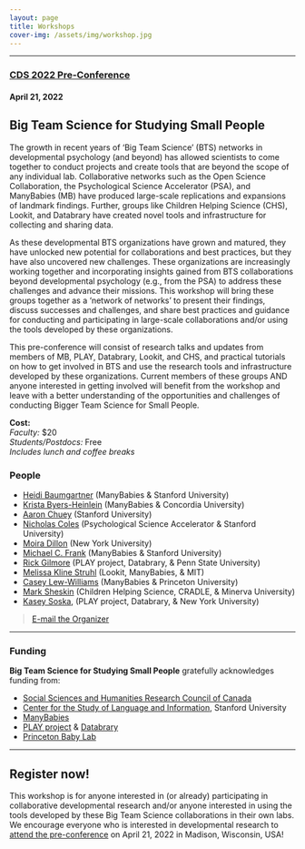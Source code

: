 ```yaml
---
layout: page
title: Workshops
cover-img: /assets/img/workshop.jpg
---
```


<!---
To do:

--->

***

### [CDS 2022 Pre-Conference](https://cogdevsoc.org/pre-conference-workshops-2/) 
#### April 21, 2022
## Big Team Science for Studying Small People


The growth in recent years of ‘Big Team Science’ (BTS) networks in developmental psychology (and beyond) has allowed scientists to come together to conduct projects and create tools that are beyond the scope of any individual lab. Collaborative networks such as the Open Science Collaboration, the Psychological Science Accelerator (PSA), and ManyBabies (MB) have produced large-scale replications and expansions of landmark findings. Further, groups like Children Helping Science (CHS), Lookit, and Databrary have created novel tools and infrastructure for collecting and sharing data.
 
As these developmental BTS organizations have grown and matured, they have unlocked new potential for collaborations and best practices, but they have also uncovered new challenges. These organizations are increasingly working together and incorporating insights gained from BTS collaborations beyond developmental psychology (e.g., from the PSA) to address these challenges and advance their missions. This workshop will bring these groups together as a ‘network of networks’ to present their findings, discuss successes and challenges, and share best practices and guidance for conducting and participating in large-scale collaborations and/or using the tools developed by these organizations.
 
This pre-conference will consist of research talks and updates from members of MB, PLAY, Databrary, Lookit, and CHS, and practical tutorials on how to get involved in BTS and use the research tools and infrastructure developed by these organizations. Current members of these groups AND anyone interested in getting involved will benefit from the workshop and leave with a better understanding of the opportunities and challenges of conducting Bigger Team Science for Small People.
 
<b>Cost:</b><br>
<i>Faculty:</i> $20<br>
<i>Students/Postdocs:</i> Free<br>
<i>Includes lunch and coffee breaks</i>
<br>

### People
* [Heidi Baumgartner](https://www-csli.stanford.edu/people/baumgartner-heidi) (ManyBabies & Stanford University)
* [Krista Byers-Heinlein](https://www.concordia.ca/artsci/psychology/faculty.html?fpid=krista-byers-heinlein) (ManyBabies & Concordia University)
* [Aaron Chuey](https://sll.stanford.edu/people.html) (Stanford University)
* [Nicholas Coles](https://hai.stanford.edu/people/nicholas-coles) (Psychological Science Accelerator & Stanford University)
* [Moira Dillon](https://as.nyu.edu/content/nyu-as/as/faculty/Moira-Dillon.html) (New York University)
* [Michael C. Frank](https://web.stanford.edu/~mcfrank/) (ManyBabies & Stanford University)
* [Rick Gilmore](https://www.rick-gilmore.com) (PLAY project, Databrary, & Penn State University)
* [Melissa Kline Struhl](http://www.melissaklinestruhl.com) (Lookit, ManyBabies, & MIT)
* [Casey Lew-Williams](https://psych.princeton.edu/person/casey-lew-williams) (ManyBabies & Princeton University)
* [Mark Sheskin](https://www.marksheskin.com) (Children Helping Science, CRADLE, & Minerva University)
* [Kasey Soska](https://www.nyuactionlab.com/people), (PLAY project, Databrary, & New York University)

> [E-mail the Organizer](mailto:heidib@stanford.edu)


***

### Funding 
**Big Team Science for Studying Small People** gratefully acknowledges funding from:<br>

* [Social Sciences and Humanities Research Council of Canada](https://www.sshrc-crsh.gc.ca/)
* [Center for the Study of Language and Information](https://www-csli.stanford.edu/), Stanford University
* [ManyBabies](https://manybabies.github.io)
* [PLAY project](https://www.rick-gilmore.com/project/play/) & [Databrary](https://nyu.databrary.org)
* [Princeton Baby Lab](https://babylab.princeton.edu)


***

## Register now!

This workshop is for anyone interested in (or already) participating in collaborative developmental research and/or anyone interested in using the tools developed by these Big Team Science collaborations in their own labs. We encourage everyone who is interested in developmental research to [attend the pre-conference](https://cogdevsoc.org/registration/#) on April 21, 2022 in Madison, Wisconsin, USA! 

<br>
<br>
